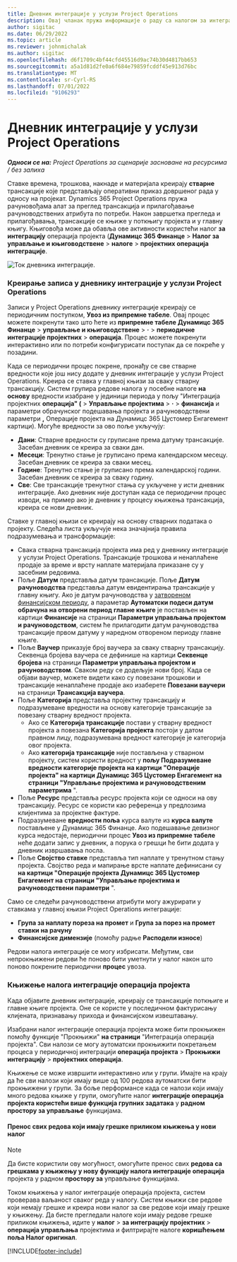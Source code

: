 ```yaml
---
title: Дневник интеграције у услузи Project Operations
description: Овај чланак пружа информације о раду са налогом за интеграцију у операцијама пројекта.
author: sigitac
ms.date: 06/29/2022
ms.topic: article
ms.reviewer: johnmichalak
ms.author: sigitac
ms.openlocfilehash: d6f1709c4bf44cfd45516d9ac74b30d4817bb653
ms.sourcegitcommit: a5a1d81d2fe0a6f684e79859fcddf45e913d76bc
ms.translationtype: MT
ms.contentlocale: sr-Cyrl-RS
ms.lasthandoff: 07/01/2022
ms.locfileid: "9106293"
---
```

# <a name="integration-journal-in-project-operations"></a>Дневник интеграције у услузи Project Operations

_**Односи се на:** Project Operations за сценарије засноване на ресурсима / без залиха_

Ставке времена, трошкова, накнаде и материјала креирају **стварне** трансакције које представљају оперативни приказ довршеног рада у односу на пројекат. Dynamics 365 Project Operations пружа рачуновођама алат за преглед трансакција и прилагођавање рачуноводствених атрибута по потреби. Након завршетка прегледа и прилагођавања, трансакције се књиже у поткњигу пројекта и у главну књигу. Књиговођа може да обавља ове активности користећи налог **за интеграцију** операција пројекта (**Дyнамицс 365 Финанце** > **Налог за управљање и књиговодствене** > **налоге** > **пројектних операција интеграције**.

![Ток дневника интеграције.](./media/IntegrationJournal.png)

### <a name="create-records-in-the-project-operations-integration-journal"></a>Креирање записа у дневнику интеграције у услузи Project Operations

Записи у Project Operations дневнику интеграције креирају се периодичним поступком, **Увоз из припремне табеле**. Овај процес можете покренути тако што ћете из **припремне табеле Дyнамицс 365 Финанце** > **управљање и књиговодствене** > **·** > **периодичне интеграције пројектних** > **операција**. Процес можете покренути интерактивно или по потреби конфигурисати поступак да се покреће у позадини.

Када се периодични процес покрене, пронађу се све стварне вредности које још нису додате у дневник интеграције у услузи Project Operations. Креира се ставка у главној књизи за сваку стварну трансакцију.
Систем групира редове налога у посебне налоге **на основу** вредности изабране у јединици периода у пољу "Интеграција пројектних **операција" (** > **Управљање пројектима** > **·** > **финансија** и параметри обрачунског подешавања пројекта и рачуноводствени параметри **,** Операције пројекта на Дyнамицс 365 Цустомер Енгагемент картици). Могуће вредности за ово поље укључују:

  - **Дани**: Стварне вредности су груписане према датуму трансакције. Засебан дневник се креира за сваки дан.
  - **Месеци**: Тренутно стање је груписано према календарском месецу. Засебан дневник се креира за сваки месец.
  - **Године**: Тренутно стање је груписано према календарској години. Засебан дневник се креира за сваку годину.
  - **Све**: Све трансакције тренутног стања су укључене у исти дневник интеграције. Ако дневник није доступан када се периодични процес изводи, на пример ако је дневник у процесу књижења трансакција, креира се нови дневник.

Ставке у главној књизи се креирају на основу стварних података о пројекту. Следећа листа укључује нека значајнија правила подразумевања и трансформације:

  - Свака стварна трансакција пројекта има ред у дневнику интеграције у услузи Project Operations. Трансакције трошкова и ненаплаћене продаје за време и врсту наплате материјала приказане су у засебним редовима.
  - Поље **Датум** представља датум трансакције. Поље **Датум рачуноводства** представља датум евидентирања трансакције у главну књигу. Ако је датум рачуноводства у [затвореном финансијском периоду](/dynamics365/finance/general-ledger/close-general-ledger-at-period-end), а параметар **Аутоматски подеси датум обрачуна на отворени период главне књиге** је постављен на картици **Финансије** на страници **Параметри управљања пројектом и рачуноводством**, систем ће прилагодити датум рачуноводства трансакције првом датуму у наредном отвореном периоду главне књиге.
  - Поље **Ваучер** приказује број ваучера за сваку стварну трансакцију. Секвенца бројева ваучера се дефинише на картици **Секвенце бројева** на страници **Параметри управљања пројектом и рачуноводством**. Сваком реду се додељује нови број. Када се објави ваучер, можете видети како су повезани трошкови и трансакције ненаплаћене продаје ако изаберете **Повезани ваучери** на страници **Трансакција ваучера**.
  - Поље **Категорија** представља пројектну трансакцију и подразумеване вредности на основу категорије трансакције за повезану стварну вредност пројекта.
    - Ако се **Категорија трансакције** постави у стварну вредност пројекта а повезана **Категорија пројекта** постоји у датом правном лицу, подразумевана вредност категорије је категорија овог пројекта.
    - Ако **категорија трансакције** није постављена у стварном пројекту, систем користи вредност у **пољу Подразумеване вредности категорије пројекта** **на картици "Операције пројекта" на картици Дyнамицс 365 Цустомер Енгагемент на** **страници "Управљање пројектима и рачуноводственим параметрима** ".
  - Поље **Ресурс** представља ресурс пројекта који се односи на ову трансакцију. Ресурс се користи као референца у предлозима клијентима за пројектне фактуре.
  - Подразумеване **вредности поља** курса валуте из **курса валуте** постављене у Дyнамицс 365 Финанце. Ако подешавање девизног курса недостаје, периодични процес **Увоз из припремне табеле** неће додати запис у дневник, а порука о грешци ће бити додата у дневник извршавања посла.
  - Поље **Својство ставке** представља тип наплате у тренутном стању пројекта. Својство реда и мапирање врсте наплате дефинисани су **на картици "Операције пројекта Дyнамицс 365 Цустомер Енгагемент на** **страници "Управљање пројектима и рачуноводствени параметри** ".

Само се следећи рачуноводствени атрибути могу ажурирати у ставкама у главној књизи Project Operations интеграције:

- **Група за наплату пореза на промет** и **Група за порез на промет ставки на рачуну**
- **Финансијске димензије** (помоћу радње **Расподели износе**)

Редови налога интеграције се могу избрисати. Међутим, сви непрокњижени редови ће поново бити уметнути у налог након што поново покрените периодични **процес** увоза.

### <a name="post-the-project-operations-integration-journal"></a>Књижење налога интеграције операција пројекта

Када објавите дневник интеграције, креирају се трансакције поткњиге и главне књиге пројекта. Оне се користе у последичном фактурисању клијената, признавању прихода и финансијском извештавању.

Изабрани налог интеграције операција пројекта може бити прокњижен помоћу функције "Прокњижи" **на страници** "Интеграција операција пројекта". Сви налози се могу аутоматски прокњижити покретањем процеса у периодичној интеграцији **операција пројекта** > **Прокњижи интеграцију** > **пројектних операција**.

Књижење се може извршити интерактивно или у групи. Имајте на крају да ће сви налози који имају више од 100 редова аутоматски бити прокњижени у групи. За боље перформансе када се налози који имају много редова књиже у групи, омогућите налог **интеграције операција пројекта користећи више функција групних задатака** у **радном простору за управљање** функцијама. 

#### <a name="transfer-all-lines-that-have-posting-errors-to-a-new-journal"></a>Пренос свих редова који имају грешке приликом књижења у нови налог

> [!NOTE]
> Да бисте користили ову могућност, омогућите пренос свих **редова са грешкама у књижењу у нову функцију налога интеграције операција** пројекта у радном **простору за** управљање функцијама.

Током књижења у налог интеграције операција пројекта, систем проверава ваљаност сваког реда у налогу. Систем књижи све редове који немају грешке и креира нови налог за све редове који имају грешке у књижењу. Да бисте прегледали налоге који имају редове грешке приликом књижења, идите у **налог** > **за интеграцију пројектних** > **операција управљања** пројектима и филтрирајте налоге **коришћењем поља Налог оригинал**.

[!INCLUDE[footer-include](../includes/footer-banner.md)]

